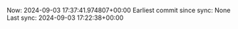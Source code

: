 Now: 2024-09-03 17:37:41.974807+00:00 Earliest commit since sync: None Last sync: 2024-09-03 17:22:38+00:00
